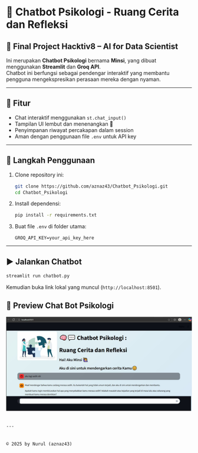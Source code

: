 # 🧠 Chatbot Psikologi - Ruang Cerita dan Refleksi

## 📒 Final Project Hacktiv8 – AI for Data Scientist

Ini merupakan **Chatbot Psikologi** bernama **Minsi**, yang dibuat menggunakan **Streamlit** dan **Groq API**.  
Chatbot ini berfungsi sebagai pendengar interaktif yang membantu pengguna mengekspresikan perasaan mereka dengan nyaman.


---

## 🚀 Fitur

* Chat interaktif menggunakan `st.chat_input()`
* Tampilan UI lembut dan menenangkan 🎨
* Penyimpanan riwayat percakapan dalam session
* Aman dengan penggunaan file `.env` untuk API key

---

## 🧩 Langkah Penggunaan

1. Clone repository ini:

   ```bash
   git clone https://github.com/aznaz43/Chatbot_Psikologi.git
   cd Chatbot_Psikologi
   ```

2. Install dependensi:

   ```bash
   pip install -r requirements.txt
   ```

3. Buat file `.env` di folder utama:

   ```
   GROQ_API_KEY=your_api_key_here
   ```

---

## ▶️ Jalankan Chatbot

```bash
streamlit run chatbot.py
```

Kemudian buka link lokal yang muncul (`http://localhost:8501`).



## 📸 Preview Chat Bot Psikologi



![Chatbot Preview](images/preview_chatbot_psikologi.jpg)



```

---


© 2025 by Nurul (aznaz43)
